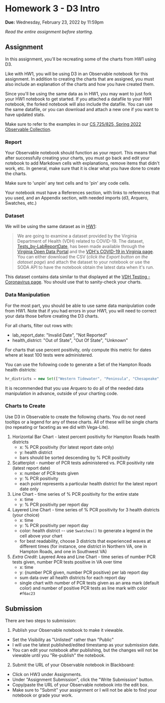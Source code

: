 # Homework 3 - D3 Intro 
**Due:** Wednesday, February 23, 2022 by 11:59pm

*Read the entire assignment before starting.* 

## Assignment 

In this assignment, you'll be recreating some of the charts from HW1 using D3.

Like with HW1, you will be using D3 in an Observable notebook for this assignment.  In addition to creating the charts that are assigned, you must also include an explanation of the charts and how you have created them.  

Since you'll be using the same data as in HW1, you may want to just fork your HW1 notebook to get started.  If you attached a datafile to your HW1 notebook, the forked notebook will also include the datafile.  You can use the same datafile, or you can download and attach a new one if you want to have updated stats.

Make sure to refer to the examples in our [CS 725/825, Spring 2022 Observable Collection](https://observablehq.com/collection/@weiglemc/cs-725-825-spring-2022).

### Report

Your Observable notebook should function as your report.  This means that after successfully creating your charts, you must go back and edit your notebook to add Markdown cells with explanations, remove items that didn't work, etc. In general, make sure that it is clear what you have done to create the charts.

Make sure to 'unpin' any text cells and to 'pin' any code cells.

Your notebook must have a References section, with links to references that you used, and an Appendix section, with needed imports (d3, Arquero, Swatches, etc.)

### Dataset

We will be using the same dataset as in [HW1](https://github.com/odu-cs725-infovis/public/blob/main/spr22/HW1.md):

> We are going to examine a dataset provided by the Virginia Department of Health (VDH) related to COVID-19. The dataset, [Tests_by-LabReportDate](https://data.virginia.gov/Government/VDH-COVID-19-PublicUseDataset-Tests_by-LabReportDa/3u5k-c2gr), has been made available through the [Virginia Open Data Portal](https://data.virginia.gov) and the [VDH's COVID-19 in Virginia page](https://www.vdh.virginia.gov/coronavirus/). You can either download the CSV (*click the Export button on the dataset page*) and attach the dataset to your notebook or use the SODA API to have the notebook obtain the latest data when it's run.

This dataset contains data similar to that displayed at the [VDH Testing - Coronavirus page](https://www.vdh.virginia.gov/coronavirus/see-the-numbers/covid-19-in-virginia/covid-19-in-virginia-testing/). You should use that to sanity-check your charts.

### Data Manipulation

For the most part, you should be able to use same data manipulation code from HW1.  Note that if you had errors in your HW1, you will need to correct your data those before creating the D3 charts.

For all charts, filter out rows with:

* lab_report_date: "Invalid Date", "Not Reported"
* health_district: "Out of State", "Out Of State", "Unknown"

For charts that use percent positivity, only compute this metric for dates where at least 100 tests were administered.

You can use the following code to generate a Set of the Hampton Roads health districts:
```js
hr_districts = new Set(["Western Tidewater", "Peninsula", "Chesapeake", "Virginia Beach", "Norfolk", "Portsmouth", "Hampton"])
```

It is recommended that you use Arquero to do all of the needed data manipulation in advance, outside of your charting code.

### Charts to Create

Use D3 in Observable to create the following charts.  You do not need tooltips or a legend for any of these charts.  All of these will be single charts (no repeating or faceting as we did with Vega-Lite).  

1. Horizontal Bar Chart - latest percent positivity for Hampton Roads health districts
   * x: % PCR positivity (for latest report date only)
   * y: health district
   * bars should be sorted descending by % PCR positivity
2. Scatterplot - number of PCR tests administered vs. PCR positivity rate (latest report date)
   * x: number of PCR tests given
   * y: % PCR positivity
   * each point represents a particular health district for the latest report date only 
3. Line Chart - time series of % PCR positivity for the entire state
   * x: time
   * y: % PCR positivity per report day 
4. Layered Line Chart - time series of % PCR positivity for 3 health districts (your choice)
   * x: time
   * y: % PCR positivity per report day 
   * color: health district -- use `Swatches()` to generate a legend in the cell above your chart
   * for best readability, choose 3 districts that experienced waves at different times (for instance, one district in Northern VA, one in Hampton Roads, and one in Southwest VA)
5. *Extra Credit*: Layered Area and Line Chart - time series of number PCR tests given, number PCR tests positive in VA over time
   * x: time
   * y: {number PCR given, number PCR positive} per lab report day
   * sum data over all health districts for each report day
   * single chart with number of PCR tests given as an area mark (default color) and number of positive PCR tests as line mark with color `#f6ac23`

## Submission

There are two steps to submission:

1. Publish your Observable notebook to make it viewable.
  * Set the Visibility as "Unlisted" rather than "Public"
  * I will use the latest published/edited timestamp as your submission date. 
  * You can edit your notebook after publishing, but the changes will not be viewable until you "Re-publish" the notebook.

2. Submit the URL of your Observable notebook in Blackboard:
  * Click on HW3 under Assignments.
  * Under "Assignment Submission", click the "Write Submission" button.
  * Copy/paste the URL of your Observable notebook into the edit box.
  * Make sure to "Submit" your assignment or I will not be able to find your notebook or grade your work.
